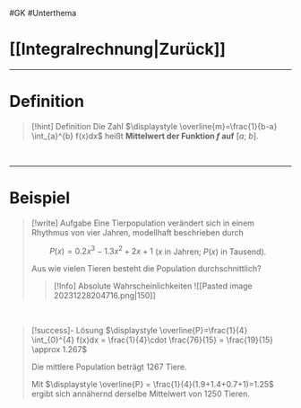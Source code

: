 #GK #Unterthema

# [[Integralrechnung|Zurück]]

___
# Definition

>[!hint] Definition
>Die Zahl $\displaystyle \overline{m}=\frac{1}{b-a} \int_{a}^{b} f(x)dx$ heißt **Mittelwert der Funktion $f$ auf** $[a;\ b]$.

<br>

___
# Beispiel

>[!write] Aufgabe
> Eine Tierpopulation verändert sich in einem Rhythmus von vier Jahren, modellhaft beschrieben durch 
> 
> $\qquad P(x)=0.2x^{3}-1.3x^{2}+2x+1$ ($x$ in Jahren; $P(x)$ in Tausend).
> 
> Aus wie vielen Tieren besteht die Population durchschnittlich? 
> 
>>[!Info] Absolute Wahrscheinlichkeiten
>>![[Pasted image 20231228204716.png|150]]

<br>

>[!success]- Lösung
>$\displaystyle \overline{P}=\frac{1}{4} \int_{0}^{4} f(x)dx = \frac{1}{4}\cdot \frac{76}{15} = \frac{19}{15} \approx 1.267$ 
>
>Die mittlere Population beträgt 1267 Tiere.
>
>Mit $\displaystyle \overline{P} = \frac{1}{4}(1.9+1.4+0.7+1)=1.25$ ergibt sich annähernd derselbe Mittelwert von 1250 Tieren.

<br>

